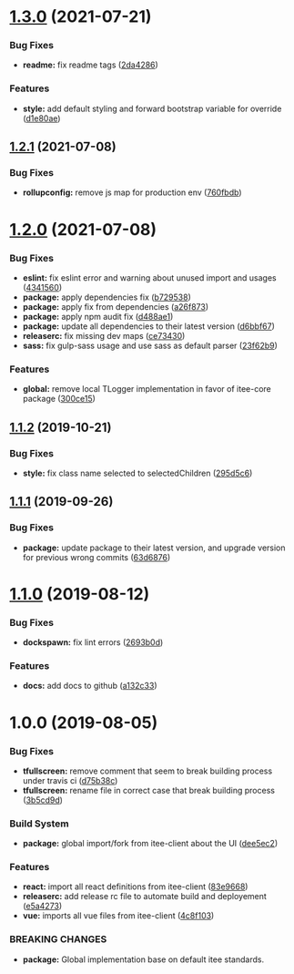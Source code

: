 # [1.3.0](https://github.com/Itee/itee-ui/compare/v1.2.1...v1.3.0) (2021-07-21)


### Bug Fixes

* **readme:** fix readme tags ([2da4286](https://github.com/Itee/itee-ui/commit/2da4286a41879765a332d7274e7345a6e8a3d75b))


### Features

* **style:** add default styling and forward bootstrap variable for override ([d1e80ae](https://github.com/Itee/itee-ui/commit/d1e80ae4e0f3ca148d01d5eaa2687600ddeb2236))

## [1.2.1](https://github.com/Itee/itee-ui/compare/v1.2.0...v1.2.1) (2021-07-08)


### Bug Fixes

* **rollupconfig:** remove js map for production env ([760fbdb](https://github.com/Itee/itee-ui/commit/760fbdb2bb315e5871423661b0111e42399ae005))

# [1.2.0](https://github.com/Itee/itee-ui/compare/v1.1.2...v1.2.0) (2021-07-08)


### Bug Fixes

* **eslint:** fix eslint error and warning about unused import and usages ([4341560](https://github.com/Itee/itee-ui/commit/434156074ea179c66223b88cf6e4d1f2162314c0))
* **package:** apply dependencies fix ([b729538](https://github.com/Itee/itee-ui/commit/b7295388a6fd33acacac3fc003e83ba43df6a934))
* **package:** apply fix from dependencies ([a26f873](https://github.com/Itee/itee-ui/commit/a26f873065ccd5be401c09a2a00dd964bc42b1ab))
* **package:** apply npm audit fix ([d488ae1](https://github.com/Itee/itee-ui/commit/d488ae145384b66a441802c371d69f5ba1e690f4))
* **package:** update all dependencies to their latest version ([d6bbf67](https://github.com/Itee/itee-ui/commit/d6bbf67aabb6aea5906b2a29b5234bba5ae321b0))
* **releaserc:** fix missing dev maps ([ce73430](https://github.com/Itee/itee-ui/commit/ce73430ba4d1c82554f1c564329f568ac1c9864a))
* **sass:** fix gulp-sass usage and use sass as default parser ([23f62b9](https://github.com/Itee/itee-ui/commit/23f62b9f3baf85aabd4aa5afdb5de349e22ce124))


### Features

* **global:** remove local TLogger implementation in favor of itee-core package ([300ce15](https://github.com/Itee/itee-ui/commit/300ce155e444ca90c17ff72cd92b9f4f50645eb4))

## [1.1.2](https://github.com/Itee/itee-ui/compare/v1.1.1...v1.1.2) (2019-10-21)


### Bug Fixes

* **style:** fix class name selected to selectedChildren ([295d5c6](https://github.com/Itee/itee-ui/commit/295d5c611e5c3fface2b5e8d46a85f1b27840385))

## [1.1.1](https://github.com/Itee/itee-ui/compare/v1.1.0...v1.1.1) (2019-09-26)


### Bug Fixes

* **package:** update package to their latest version, and upgrade version for previous wrong commits ([63d6876](https://github.com/Itee/itee-ui/commit/63d6876))

# [1.1.0](https://github.com/Itee/itee-ui/compare/v1.0.0...v1.1.0) (2019-08-12)


### Bug Fixes

* **dockspawn:** fix lint errors ([2693b0d](https://github.com/Itee/itee-ui/commit/2693b0d))


### Features

* **docs:** add docs to github ([a132c33](https://github.com/Itee/itee-ui/commit/a132c33))

# 1.0.0 (2019-08-05)


### Bug Fixes

* **tfullscreen:** remove comment that seem to break building process under travis ci ([d75b38c](https://github.com/Itee/itee-ui/commit/d75b38c))
* **tfullscreen:** rename file in correct case that break building process ([3b5cd9d](https://github.com/Itee/itee-ui/commit/3b5cd9d))


### Build System

* **package:** global import/fork from itee-client about the UI ([dee5ec2](https://github.com/Itee/itee-ui/commit/dee5ec2))


### Features

* **react:** import all react definitions from itee-client ([83e9668](https://github.com/Itee/itee-ui/commit/83e9668))
* **releaserc:** add release rc file to automate build and deployement ([e5a4273](https://github.com/Itee/itee-ui/commit/e5a4273))
* **vue:** imports all vue files from itee-client ([4c8f103](https://github.com/Itee/itee-ui/commit/4c8f103))


### BREAKING CHANGES

* **package:** Global implementation base on default itee standards.
